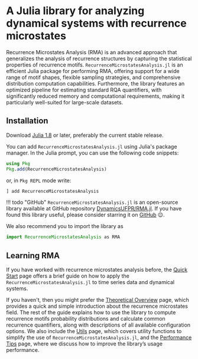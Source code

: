 #   A Julia library for analyzing dynamical systems with recurrence microstates
Recurrence Microstates Analysis (RMA) is an advanced approach that generalizes the analysis of recurrence structures by capturing the statistical properties of recurrence motifs. `RecurrenceMicrostatesAnalysis.jl` is an efficient Julia package for performing RMA, offering support for a wide range of motif shapes, flexible sampling strategies, and comprehensive distribution computation capabilities. Furthermore, the library features an optimized pipeline for estimating standard RQA quantifiers, with significantly reduced memory and computational requirements, making it particularly well-suited for large-scale datasets.

##  Installation
Download [Julia 1.8](https://julialang.org/) or later, preferably the current stable release. 

You can add `RecurrenceMicrostatesAnalysis.jl` using Julia's package manager. In the Julia prompt, you can use the following code snippets:
```julia
using Pkg
Pkg.add(RecurrenceMicrostatesAnalysis)
```
or, in `Pkg REPL` mode write:
```julia
] add RecurrenceMicrostatesAnalysis
```

!!! todo "GitHub"
    `RecurrenceMicrostatesAnalysis.jl` is an open-source library available at GitHub repository [DynamicsUFPR/RMA.jl](https://github.com/DynamicsUFPR/RMA.jl). If you have found this library useful, please consider starring it on [GitHub](https://github.com/DynamicsUFPR/RMA.jl) 😉.

We also recommend you to import the library as
```julia
import RecurrenceMicrostatesAnalysis as RMA
```

##  Learning RMA
If you have worked with recurrence microstates analysis before, the [Quick Start](quickstart.md) page offers a brief guide on how to apply the `RecurrenceMicrostatesAnalysis.jl` to time series data and dynamical systems.

If you haven't, then you might prefer the [Theoretical Overview](theory.md) page, which provides a quick and simple introduction about the recurrence microstates field. The rest of the guide explains how to use the library to compute recurrence motifs probability distributions and calculate common recurrence quantifiers, along with descriptions of all available configuration options. We also include the [Utils](utils.md) page, which covers utility functions to simplify the use of `RecurrenceMicrostatesAnalysis.jl`, and the [Performance Tips](performance.md) page, where we discuss how to improve the library’s usage performance.